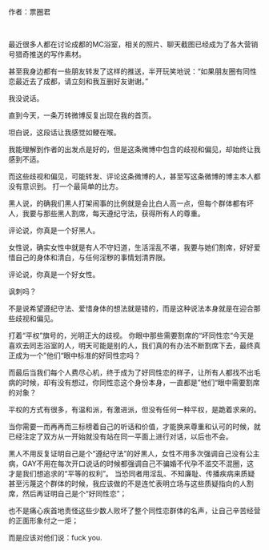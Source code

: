 作者：票圈君

&#160;

最近很多人都在讨论成都的MC浴室，相关的照片、聊天截图已经成为了各大营销号猎奇推送的写作素材。

甚至我身边都有一些朋友转发了这样的推送，半开玩笑地说：“如果朋友圈有同性恋最近去了成都，请立刻和我互删好友谢谢。”

我没说话。

直到今天，一条万转微博反复出现在我的首页。 &#160;

坦白说，这段话让我感觉如鲠在喉。

我能理解到作者的出发点是好的，但是这条微博中包含的歧视和偏见，却始终让我感到不适。

而这些歧视和偏见，可能转发、评论这条微博的人，甚至写这条微博的博主本人都没有意识到。 打一个最简单的比方。

黑人说，的确我们黑人打架闹事的比例就是会比白人高一点，但每个群体都有坏人，我要与那些黑人割席，每天遵纪守法，获得所有人的尊重。

评论说，你真是一个好黑人。

女性说，确实女性中就是有人不守妇道，生活淫乱不堪，我要与她们割席，好好爱惜自己的身体和清白，与任何淫秽的事情划清界限。

评论说，你真是一个好女性。

讽刺吗？

不是说希望遵纪守法、爱惜身体的想法就是错的，而是这种说法本身就是在迎合那些歧视和偏见。

打着“平权”旗号的，光明正大的歧视。 你眼中那些需要割席的“坏同性恋“今天是喜欢去同志浴室的人，明天可能是别的人，我们真的有办法不断割席下去，最终真正成为一个”他们“眼中标准的好同性恋吗？

而最后当我们每个人费尽心机，终于成为了好同性恋的样子，让所有人都找不出毛病的时候，却有没有想过，你同性恋这个身份本身，一直都是”他们“眼中需要割席的对象？

平权的方式有很多，有温和派，有激进派，但没有任何一种平权，是跪着求来的。

当你需要一而再再而三标榜着自己的听话和价值，才能换来尊重和认可的时候，就已经注定了双方从一开始就没有站在同一平面上进行对话，以后也不会。

黑人不用反复证明自己是个“遵纪守法”的好黑人，女性不用多次强调自己没有公主病，GAY不用在每次开口说话的时候都强调自己不骗婚不代孕不滥交不混圈，这才是我们想追求的“平等的权利”。 当恐同者用淫乱、不知廉耻、传播疾病来质疑甚至污蔑这个群体的时候，我应该做的不是连忙表明立场与这些质疑指向的人割席，然后再证明自己是个“好同性恋”；

也不是痛心疾首地责怪这些少数人败坏了整个同性恋群体的名声，让自己辛苦经营的正面形象付之一炬；

而是应该对他们说：fuck you.